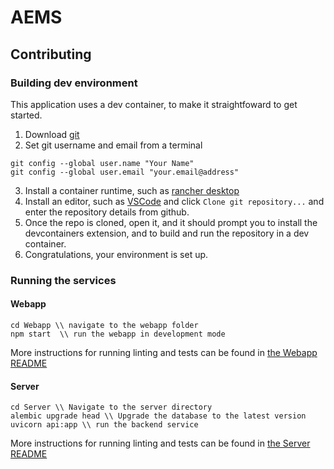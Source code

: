 # AEMS

## Contributing

### Building dev environment

This application uses a dev container, to make it straightfoward to get started.

1. Download [git](https://git-scm.com/download)
2. Set git username and email from a terminal

```terminal
git config --global user.name "Your Name"
git config --global user.email "your.email@address"
```

3. Install a container runtime, such as [rancher desktop](https://rancherdesktop.io/)
4. Install an editor, such as [VSCode](https://code.visualstudio.com/download) and click `Clone git repository...` and enter the repository details from github.
5. Once the repo is cloned, open it, and it should prompt you to install the devcontainers extension, and to build and run the repository in a dev container.
6. Congratulations, your environment is set up.

### Running the services

#### Webapp

```
cd Webapp \\ navigate to the webapp folder
npm start  \\ run the webapp in development mode
```

More instructions for running linting and tests can be found in [the Webapp README](./Webapp/README.md)

#### Server

```
cd Server \\ Navigate to the server directory
alembic upgrade head \\ Upgrade the database to the latest version
uvicorn api:app \\ run the backend service
```

More instructions for running linting and tests can be found in [the Server README](./Server/README.md)
